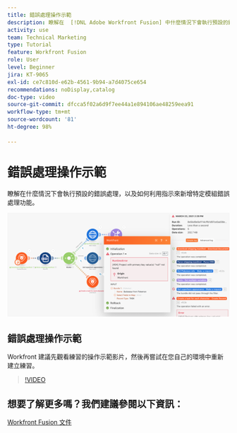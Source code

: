 ```yaml
---
title: 錯誤處理操作示範
description: 瞭解在  [!DNL Adobe Workfront Fusion] 中什麼情況下會執行預設的錯誤處理，以及如何利用指示來新增特定模組錯誤處理功能。
activity: use
team: Technical Marketing
type: Tutorial
feature: Workfront Fusion
role: User
level: Beginner
jira: KT-9065
exl-id: ce7c810d-e62b-4561-9b94-a7d4075ce654
recommendations: noDisplay,catalog
doc-type: video
source-git-commit: dfcca5f02a6d9f7ee44a1e894106ae48259eea91
workflow-type: tm+mt
source-wordcount: '81'
ht-degree: 98%

---
```


# 錯誤處理操作示範

瞭解在什麼情況下會執行預設的錯誤處理，以及如何利用指示來新增特定模組錯誤處理功能。

![影像顯示具有錯誤處理功能之情境](assets/troubleshooting-and-error-handling-7.png)

## 錯誤處理操作示範

Workfront 建議先觀看練習的操作示範影片，然後再嘗試在您自己的環境中重新建立練習。

>[!VIDEO](https://video.tv.adobe.com/v/335306/?quality=12&learn=on&enablevpops)

## 想要了解更多嗎？我們建議參閱以下資訊：

[Workfront Fusion 文件](https://experienceleague.adobe.com/zh-hant/docs/workfront-fusion/using/get-started-with-fusion/understand-workfront-fusion/workfront-fusion-overview)
